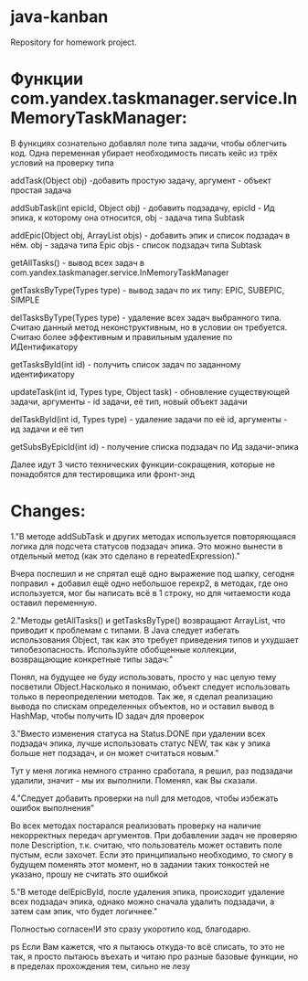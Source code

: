 # java-kanban
Repository for homework project.

# Функции com.yandex.taskmanager.service.InMemoryTaskManager:
В функциях сознательно добавлял поле типа задачи, чтобы облегчить код. Одна переменная убирает
необходимость писать кейс из трёх условий на проверку типа

addTask(Object obj) -добавить простую задачу, аргумент - объект простая задача

addSubTask(int epicId, Object obj) - добавить подзадачу, epicId - Ид эпика, к которому она
относится, obj - задача типа Subtask

addEpic(Object obj, ArrayList<Object> objs) - добавить эпик и список подзадач в нём.
obj - задача типа Epic
objs - список подзадач типа Subtask

getAllTasks() - вывод всех задач в com.yandex.taskmanager.service.InMemoryTaskManager

getTasksByType(Types type) - вывод задач по их типу: EPIC, SUBEPIC, SIMPLE

delTasksByType(Types type) - удаление всех задач выбранного типа. Считаю данный метод неконструктивным,
но в условии он требуется. Считаю более эффективным и правильным удаление по ИДентификатору

getTasksById(int id) - получить список задач по заданному идентификатору

updateTask(int id, Types type, Object task) - обновление существующей задачи, аргументы - 
id задачи, её тип, новый объект задачи

delTaskById(int id, Types type) - удаление задачи по её id, аргументы - ид задачи и её тип

getSubsByEpicId(int id) - получение списка подзадач по Ид задачи-эпика

Далее идут 3 чисто технических функции-сокращения, которые не понадобятся для тестировщика или фронт-энд

# Сhanges:
1."В методе addSubTask и других методах используется повторяющаяся логика для подсчета статусов подзадач эпика. Это можно вынести в отдельный метод (как это сделано в repeatedExpression)."

Вчера поспешил и не спрятал ещё одно выражение под шапку, сегодня поправил + добавил ещё одно небольшое repexp2, в методах, где оно используется, мог бы написать всё в 1 строку, но для читаемости кода оставил переменную.

2."Методы getAllTasks() и getTasksByType() возвращают ArrayList<Object>, что приводит к проблемам с типами. В Java следует избегать использования Object, так как это требует приведения типов и ухудшает типобезопасность.
Используйте обобщенные коллекции, возвращающие конкретные типы задач:"

Понял, на будущее не буду использовать, просто у нас целую тему посветили Object.Насколько я понимаю, объект следует использовать только в переопределении методов. Так же, я сделал реализацию вывода по спискам определенных объектов, но и оставил вывод в HashMap, чтобы получить ID задач для проверок

3."Вместо изменения статуса на Status.DONE при удалении всех подзадач эпика, лучше использовать статус NEW, так как у эпика больше нет подзадач, и он может считаться новым."

Тут у меня логика немного странно сработала, я решил, раз подзадачи удалили, значит - мы их выполнили. Поменял, как Вы сказали.

4."Следует добавить проверки на null для методов, чтобы избежать ошибок выполнения"

Во всех методах постарался реализовать проверку на наличие некорректных передач аргументов.
При добавлении задач не проверяю поле Description, т.к. считаю, что пользователь может оставить поле пустым, если захочет. Если это принципиально необходимо, то смогу в будущем поменять этот момент, но в задании таких тонкостей не указано, прошу не считать это ошибкой

5."В методе delEpicById, после удаления эпика, происходит удаление всех подзадач эпика, однако можно сначала удалить подзадачи, а затем сам эпик, что будет логичнее."

Полностью согласен!И это сразу укоротило код, благодарю.

ps Если Вам кажется, что я пытаюсь откуда-то всё списать, то это не так, я просто пытаюсь въехать и читаю про разные базовые функции, но в пределах прохождения тем, сильно не лезу